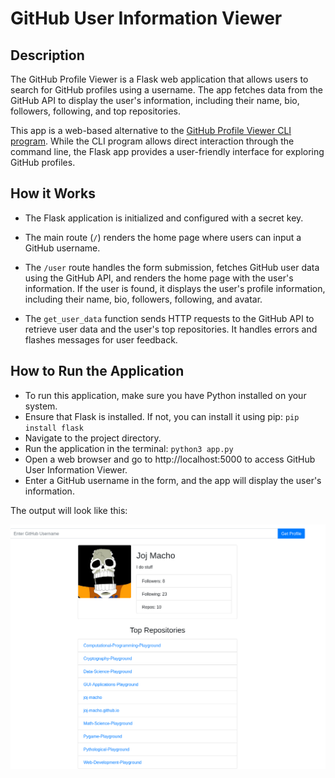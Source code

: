 # GitHub User Information Viewer

## Description

The GitHub Profile Viewer is a Flask web application that allows users to search for GitHub profiles using a username. The app fetches data from the GitHub API to display the user's information, including their name, bio, followers, following, and top repositories.

This app is a web-based alternative to the [GitHub Profile Viewer CLI program](https://github.com/joj-macho/Pythological-Playground/tree/main/github-profile-viewer). While the CLI program allows direct interaction through the command line, the Flask app provides a user-friendly interface for exploring GitHub profiles.

## How it Works

- The Flask application is initialized and configured with a secret key.

- The main route (`/`) renders the home page where users can input a GitHub username.

- The `/user` route handles the form submission, fetches GitHub user data using the GitHub API, and renders the home page with the user's information. If the user is found, it displays the user's profile information, including their name, bio, followers, following, and avatar.

- The `get_user_data` function sends HTTP requests to the GitHub API to retrieve user data and the user's top repositories. It handles errors and flashes messages for user feedback.

## How to Run the Application

- To run this application, make sure you have Python installed on your system.
- Ensure that Flask is installed. If not, you can install it using pip: `pip install flask`
- Navigate to the project directory.
- Run the application in the terminal: `python3 app.py`
- Open a web browser and go to http://localhost:5000 to access GitHub User Information Viewer.
- Enter a GitHub username in the form, and the app will display the user's information.

The output will look like this:

![Github Profile Output](output/github-output.png)
